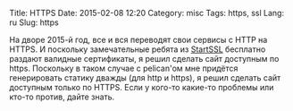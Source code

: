 Title: HTTPS
Date: 2015-02-08 12:20
Category: misc
Tags: https, ssl
Lang: ru
Slug: https

На дворе 2015-й год, все и вся переводят свои сервисы с HTTP на HTTPS. И поскольку замечательные ребята из [StartSSL](http://www.startssl.com/) бесплатно раздают валидные сертификаты, я решил сделать сайт доступным по https. Поскольку в таком случае с pelican'ом мне придётся генерировать статику дважды (для http и https), я решил сделать сайт доступным только по HTTPS. Если у кого-то какие-то проблемы или кто-то против, дайте знать.
